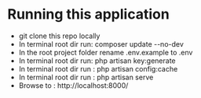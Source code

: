 # Running this application

 - git clone this repo locally
 - In terminal root dir run: composer update --no-dev
 - In the root project folder rename .env.example to .env
 - In terminal root dir run: php artisan key:generate
 - In terminal root dir run : php artisan config:cache
 - In terminal root dir run : php artisan serve
 - Browse to : http://localhost:8000/
